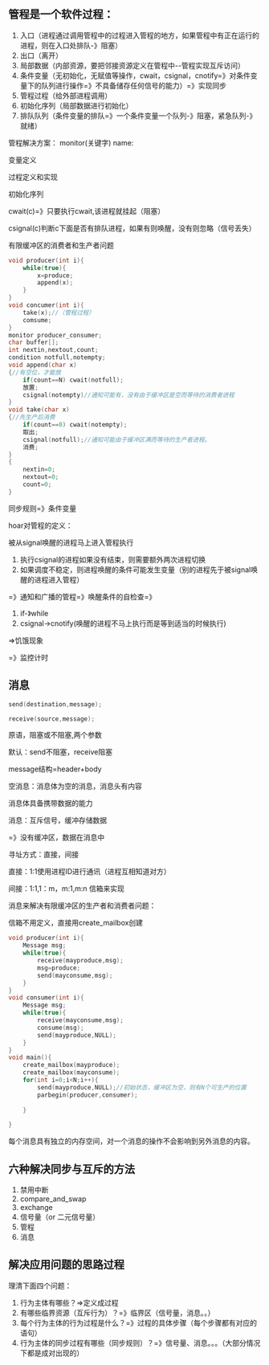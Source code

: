## 管程是一个软件过程：

1. 入口（进程通过调用管程中的过程进入管程的地方，如果管程中有正在运行的进程，则在入口处排队-》阻塞）
2. 出口（离开）
3. 局部数据（内部资源，要把邻接资源定义在管程中--管程实现互斥访问）
4. 条件变量（无初始化，无赋值等操作，cwait，csignal，cnotify=》对条件变量下的队列进行操作=》不具备储存任何信号的能力）=》实现同步
5. 管程过程（给外部进程调用）
6. 初始化序列（局部数据进行初始化）
7. 排队队列（条件变量的排队=》一个条件变量一个队列-》阻塞，紧急队列-》就绪）

管程解决方案：
monitor(关键字) name:

变量定义

过程定义和实现

初始化序列

cwait(c)=》只要执行cwait,该进程就挂起（阻塞）

csignal(c)判断c下面是否有排队进程，如果有则唤醒，没有则忽略（信号丢失）

有限缓冲区的消费者和生产者问题

```cpp 
void producer(int i){
    while(true){
    	x=produce;
       	append(x);
    }
}
void concumer(int i){
    take(x);//（管程过程）
    comsume;
}
monitor producer_consumer;
char buffer[];
int nextin,nextout,count;
condition notfull,notempty;
void append(char x)
{//有空位，才能放
    if(count==N) cwait(notfull);
    放置;
    csignal(notempty)//通知可能有，没有由于缓冲区是空而等待的消费者进程
}
void take(char x)
{//先生产后消费
    if(count==0) cwait(notempty);
    取出;
    csignal(notfull);//通知可能由于缓冲区满而等待的生产者进程。
    消费;
}
{
    nextin=0;
    nextout=0;
    count=0;
}
```
同步规则=》条件变量

hoar对管程的定义：

被从signal唤醒的进程马上进入管程执行

1. 执行csignal的进程如果没有结束，则需要额外两次进程切换
2. 如果调度不稳定，则进程唤醒的条件可能发生变量（别的进程先于被signal唤醒的进程进入管程）

=》通知和广播的管程=》唤醒条件的自检查=》

1. if-》while
2. csignal->cnotify(唤醒的进程不马上执行而是等到适当的时候执行)

=>饥饿现象

=》监控计时



## 消息

```cpp
send(destination,message);

receive(source,message);
```

原语，阻塞或不阻塞,两个参数

默认：send不阻塞，receive阻塞

message结构=header+body

空消息：消息体为空的消息，消息头有内容

消息体具备携带数据的能力

消息：互斥信号，缓冲存储数据

=》没有缓冲区，数据在消息中

寻址方式：直接，间接

直接：1:1使用进程ID进行通讯（进程互相知道对方）

间接：1:1,1：m，m:1,m:n 信箱来实现

消息来解决有限缓冲区的生产者和消费者问题：

信箱不用定义，直接用create_mailbox创建

```cpp
void producer(int i){
    Message msg;
    while(true){
        receive(mayproduce,msg);
        msg=produce;
        send(mayconsume,msg);
    }
}
void consumer(int i){
    Message msg;
    while(true){
        receive(mayconsume,msg);
        consume(msg);
        send(mayproduce,NULL);
    }
}
void main(){
    create_mailbox(mayproduce);
    create_mailbox(mayconsume);
    for(int i=0;i<N;i++){
        send(mayproduce,NULL);//初始状态，缓冲区为空，则有N个可生产的位置
        parbegin(producer,consumer);
        
    }
       
}
```

每个消息具有独立的内存空间，对一个消息的操作不会影响到另外消息的内容。

## 六种解决同步与互斥的方法

1. 禁用中断
2. compare_and_swap
3. exchange
4. 信号量（or 二元信号量）
5. 管程
6. 消息

## 解决应用问题的思路过程

理清下面四个问题：

1. 行为主体有哪些？=>定义成过程
2. 有哪些临界资源（互斥行为）？=》临界区（信号量，消息。。）
3. 每个行为主体的行为过程是什么？=》过程的具体步骤（每个步骤都有对应的语句）
4. 行为主体的同步过程有哪些（同步规则）？=》信号量、消息。。。（大部分情况下都是成对出现的）